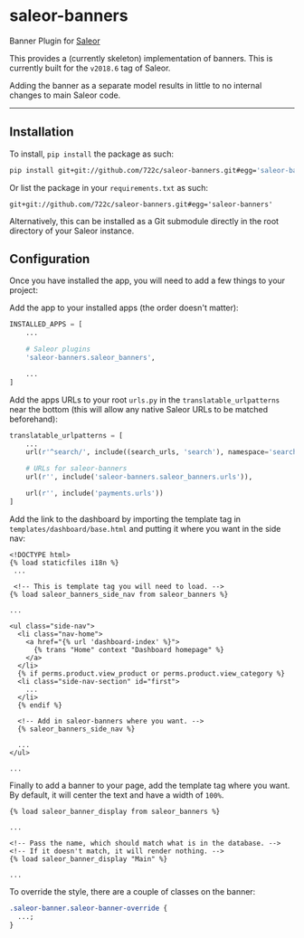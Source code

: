 # saleor-banners

Banner Plugin for [Saleor](https://github.com/mirumee/saleor)

This provides a (currently skeleton) implementation of banners. This is currently built for the `v2018.6` tag of Saleor.

Adding the banner as a separate model results in little to no internal changes to main Saleor code.

---

## Installation

To install, `pip install` the package as such:

```bash
pip install git+git://github.com/722c/saleor-banners.git#egg='saleor-banners'
```

Or list the package in your `requirements.txt` as such:

```
git+git://github.com/722c/saleor-banners.git#egg='saleor-banners'
```

Alternatively, this can be installed as a Git submodule directly in the root directory of your Saleor instance.

## Configuration

Once you have installed the app, you will need to add a few things to your project:

Add the app to your installed apps (the order doesn't matter):

```python
INSTALLED_APPS = [
    ...

    # Saleor plugins
    'saleor-banners.saleor_banners',

    ...
]
```

Add the apps URLs to your root `urls.py` in the `translatable_urlpatterns` near the bottom (this will allow any native Saleor URLs to be matched beforehand):

```python
translatable_urlpatterns = [
    ...
    url(r'^search/', include((search_urls, 'search'), namespace='search')),

    # URLs for saleor-banners
    url(r'', include('saleor-banners.saleor_banners.urls')),

    url(r'', include('payments.urls'))
]
```

Add the link to the dashboard by importing the template tag in `templates/dashboard/base.html` and putting it where you want in the side nav:

```django
<!DOCTYPE html>
{% load staticfiles i18n %}
 ...

 <!-- This is template tag you will need to load. -->
{% load saleor_banners_side_nav from saleor_banners %}

...

<ul class="side-nav">
  <li class="nav-home">
    <a href="{% url 'dashboard-index' %}">
      {% trans "Home" context "Dashboard homepage" %}
    </a>
  </li>
  {% if perms.product.view_product or perms.product.view_category %}
  <li class="side-nav-section" id="first">
    ...
  </li>
  {% endif %}

  <!-- Add in saleor-banners where you want. -->
  {% saleor_banners_side_nav %}

  ...
</ul>

...
```

Finally to add a banner to your page, add the template tag where you want. By default, it will center the text and have a width of `100%`.

```django
{% load saleor_banner_display from saleor_banners %}

...

<!-- Pass the name, which should match what is in the database. -->
<!-- If it doesn't match, it will render nothing. -->
{% load saleor_banner_display "Main" %}

...
```

To override the style, there are a couple of classes on the banner:

```css
.saleor-banner.saleor-banner-override {
  ...;
}
```
